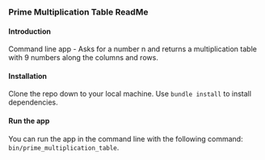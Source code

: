 ### Prime Multiplication Table ReadMe

#### Introduction

Command line app - Asks for a number n and returns a multiplication table with 9 numbers along the columns and rows.

#### Installation

Clone the repo down to your local machine. Use `bundle install` to install dependencies. 

#### Run the app

You can run the app in the command line with the following command: `bin/prime_multiplication_table`.